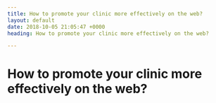 ```yaml
---
title: How to promote your clinic more effectively on the web?
layout: default
date: 2018-10-05 21:05:47 +0000
heading: How to promote your clinic more effectively on the web?

---
```

# How to promote your clinic more effectively on the web?